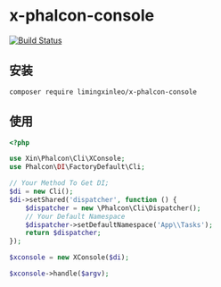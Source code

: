 # x-phalcon-console

[![Build Status](https://travis-ci.org/limingxinleo/x-phalcon-console.svg?branch=master)](https://travis-ci.org/limingxinleo/x-phalcon-console)

## 安装
~~~
composer require limingxinleo/x-phalcon-console
~~~

## 使用
~~~php
<?php

use Xin\Phalcon\Cli\XConsole;
use Phalcon\DI\FactoryDefault\Cli;

// Your Method To Get DI;
$di = new Cli();
$di->setShared('dispatcher', function () {
    $dispatcher = new \Phalcon\Cli\Dispatcher();
    // Your Default Namespace
    $dispatcher->setDefaultNamespace('App\\Tasks');
    return $dispatcher;
});

$xconsole = new XConsole($di);

$xconsole->handle($argv);
~~~